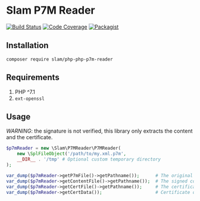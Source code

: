 # Slam P7M Reader

[![Build Status](https://travis-ci.org/Slamdunk/php-p7m-reader.svg?branch=master)](https://travis-ci.org/Slamdunk/php-p7m-reader)
[![Code Coverage](https://scrutinizer-ci.com/g/Slamdunk/php-p7m-reader/badges/coverage.png?b=master)](https://scrutinizer-ci.com/g/Slamdunk/php-p7m-reader/?branch=master)
[![Packagist](https://img.shields.io/packagist/v/slam/php-p7m-reader.svg)](https://packagist.org/packages/slam/php-p7m-reader)

## Installation

`composer require slam/php-php-p7m-reader`

## Requirements

1. PHP ^7.1
1. `ext-openssl`

## Usage

*WARNING*: the signature is not verified, this library only extracts the content and the certificate.

```php
$p7mReader = new \Slam\P7MReader\P7MReader(
    new \SplFileObject('/path/to/my.xml.p7m',
    __DIR__ . '/tmp' # Optional custom temporary directory
);

var_dump($p7mReader->getP7mFile()->getPathname());      # The original P7M
var_dump($p7mReader->getContentFile()->getPathname());  # The signed content
var_dump($p7mReader->getCertFile()->getPathname());     # The certificate
var_dump($p7mReader->getCertData());                    # Certificate data in openssl_x509_parse output format
```